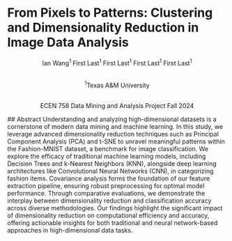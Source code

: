 # From Pixels to Patterns: Clustering and Dimensionality Reduction in Image Data Analysis
<p align="center">Ian Wang<sup>1</sup>      First Last<sup>1</sup>      First Last<sup>1</sup>      First Last<sup>1</sup>      First Last<sup>1</sup></p>
<p align="center"><br/><sup>1</sup>Texas A&M University</p>
<p align="center"><br/>ECEN 758 Data Mining and Analysis Project Fall 2024</p>
## Abstract
Understanding and analyzing high-dimensional datasets is a cornerstone of modern data mining and machine learning. In this study, we leverage advanced dimensionality reduction techniques such as Principal Component Analysis (PCA) and t-SNE to unravel meaningful patterns within the Fashion-MNIST dataset, a benchmark for image classification. We explore the efficacy of traditional machine learning models, including Decision Trees and k-Nearest Neighbors (KNN), alongside deep learning architectures like Convolutional Neural Networks (CNN), in categorizing fashion items. Covariance analysis forms the foundation of our feature extraction pipeline, ensuring robust preprocessing for optimal model performance. Through comparative evaluations, we demonstrate the interplay between dimensionality reduction and classification accuracy across diverse methodologies. Our findings highlight the significant impact of dimensionality reduction on computational efficiency and accuracy, offering actionable insights for both traditional and neural network-based approaches in high-dimensional data tasks. 

